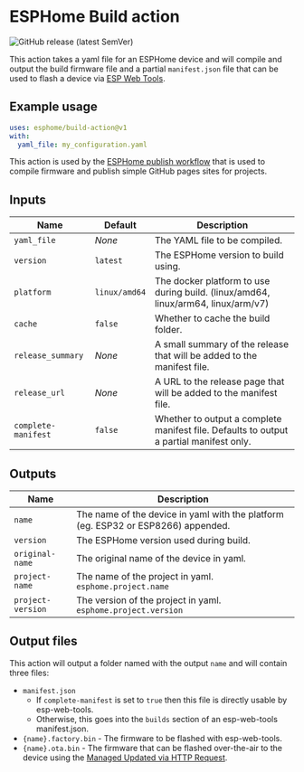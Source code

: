 # ESPHome Build action

![GitHub release (latest SemVer)](https://img.shields.io/github/v/release/esphome/build-action)

This action takes a yaml file for an ESPHome device and will compile and output
the build firmware file and a partial `manifest.json` file that can be used to flash
a device via [ESP Web Tools](https://esphome.github.io/esp-web-tools).

## Example usage

```yaml
uses: esphome/build-action@v1
with:
  yaml_file: my_configuration.yaml
```

This action is used by the [ESPHome publish workflow](https://github.com/esphome/workflows/blob/main/.github/workflows/publish.yml) that is used to compile firmware and publish simple GitHub pages sites for projects.

## Inputs

| Name                | Default       | Description                                                                             |
| ------------------- | ------------- | --------------------------------------------------------------------------------------- |
| `yaml_file`         | _None_        | The YAML file to be compiled.                                                           |
| `version`           | `latest`      | The ESPHome version to build using.                                                     |
| `platform`          | `linux/amd64` | The docker platform to use during build. (linux/amd64, linux/arm64, linux/arm/v7)       |
| `cache`             | `false`       | Whether to cache the build folder.                                                      |
| `release_summary`   | _None_        | A small summary of the release that will be added to the manifest file.                 |
| `release_url`       | _None_        | A URL to the release page that will be added to the manifest file.                      |
| `complete-manifest` | `false`       | Whether to output a complete manifest file. Defaults to output a partial manifest only. |

## Outputs

| Name              | Description                                                                       |
| ----------------- | --------------------------------------------------------------------------------- |
| `name`            | The name of the device in yaml with the platform (eg. ESP32 or ESP8266) appended. |
| `version`         | The ESPHome version used during build.                                            |
| `original-name`   | The original name of the device in yaml.                                          |
| `project-name`    | The name of the project in yaml. `esphome.project.name`                           |
| `project-version` | The version of the project in yaml. `esphome.project.version`                     |

## Output files

This action will output a folder named with the output `name` and will contain three files:

- `manifest.json` 
  - If `complete-manifest` is set to `true` then this file is directly usable by esp-web-tools.
  - Otherwise, this goes into the `builds` section of an esp-web-tools manifest.json.
- `{name}.factory.bin` - The firmware to be flashed with esp-web-tools.
- `{name}.ota.bin` - The firmware that can be flashed over-the-air to the device using the [Managed Updated via HTTP Request](https://esphome.io/components/update/http_request).
